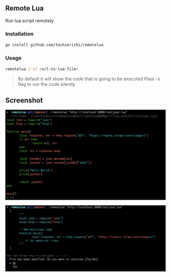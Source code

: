 ## Remote Lua

Run lua script remotely


### Installation

```bash
go install github.com/techierishi/remotelua
```

### Usage

```bash
remotelua [-s] <url-to-lua-file> 
```

> By default it will show the code that is going to be executed
> Pass -s flag to run the code silently


## Screenshot

![Default Code Check](res/code-check.png "Code Check")


![Diff Check](res/diff-check.png "Diff Check")

